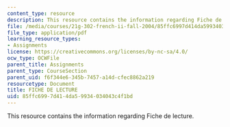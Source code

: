 ```yaml
---
content_type: resource
description: This resource contains the information regarding Fiche de lecture.
file: /media/courses/21g-302-french-ii-fall-2004/85ffc6997d414da59934034043c4f1bd_MIT21G_302_F04_lecture_P.pdf
file_type: application/pdf
learning_resource_types:
- Assignments
license: https://creativecommons.org/licenses/by-nc-sa/4.0/
ocw_type: OCWFile
parent_title: Assignments
parent_type: CourseSection
parent_uid: f6f344e6-345b-7457-a14d-cfec8862a219
resourcetype: Document
title: FICHE DE LECTURE
uid: 85ffc699-7d41-4da5-9934-034043c4f1bd
---
```

This resource contains the information regarding Fiche de lecture.